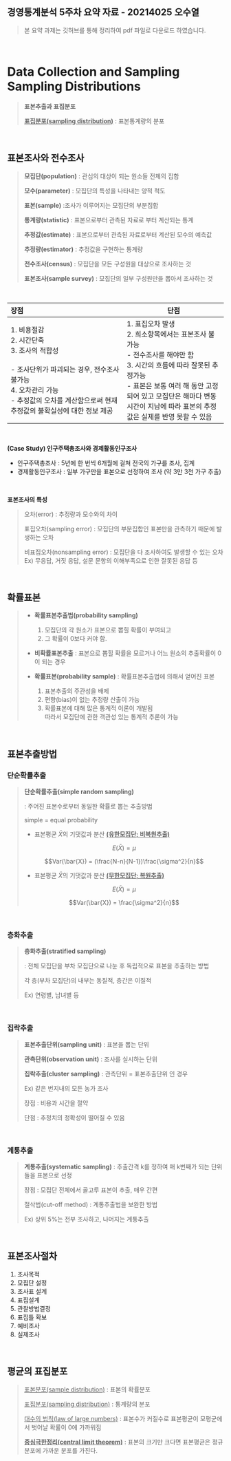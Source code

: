 ## 경영통계분석 5주차 요약 자료 - 20214025 오수열

> 본 요약 과제는 깃허브를 통해 정리하여 pdf 파일로 다운로드 하였습니다.  

<br>

# Data Collection and Sampling <br>Sampling Distributions

> **표본추출과 표집분포**
>
> <u>**표집분포(sampling distribution)**</u> : 표본통계량의 분포

<br>



## 표본조사와 전수조사

> **모집단(population)** : 관심의 대상이 되는 원소들 전체의 집합
>
> **모수(parameter)** : 모집단의 특성을 나타내는 양적 척도
>
> **표본(sample)** :조사가 이루어지는 모집단의 부분집합
>
> **통계량(statistic)** : 표본으로부터 관측된 자료로 부터 계산되는 통계
>
> **추정값(estimate)** : 표본으로부터 관측된 자료로부터 계산된 모수의 예측값
>
> **추정량(estimator)** : 추정값을 구현하는 통계량
>
> **전수조사(census)** : 모집단을 모든 구성원을 대상으로 조사하는 것
>
> **표본조사(sample survey)** : 모집단의 일부 구성원만을 뽑아서 조사하는 것

<br>

| 장점                                                         | 단점                                                         |
| :----------------------------------------------------------- | ------------------------------------------------------------ |
| 1. 비용절감<br />2. 시간단축<br />3. 조사의 적합성<br /><br />  - 조사단위가 파괴되는 경우, 전수조사 불가능<br />4. 오차관리 가능<br />  - 추정값의 오차를 계산함으로써 현재 추정값의 불확실성에 대한 정보 제공 | 1. 표집오차 발생<br />2. 희소항목에서는 표본조사 불가능<br />  - 전수조사를 해야만 함<br />3. 시간의 흐름에 따라 잘못된 추정가능<br />  - 표본은 보통 여러 해 동안 고정되어 있고 모집단은 해마다 변동<br />    시간이 지남에 따라 표본의 추정값은 실제를 반영 못할 수 있음 |

<br>

**(Case Study) 인구주택총조사와 경제활동인구조사**

* 인구주택총조사 : 5년에 한 번씩 6개월에 걸쳐 전국의 가구를 조사, 집계
* 경제활동인구조사 : 일부 가구만을 표본으로 선정하여 조사 (약 3만 3천 가구 추출)

<br>

**표본조사의 특성**

> 오차(error) : 추정량과 모수와의 차이
>
> 표집오차(sampling error) : 모집단의 부분집합인 표본만을 관측하기 때문에 발생하는 오차
>
> 비표집오차(nonsampling error) : 모집단을 다 조사하여도 발생할 수 있는 오차  
> Ex) 무응답, 거짓 응답, 설문 문항의 이해부족으로 인한 잘못된 응답 등

<br>

## 확률표본

> * **확률표본추출법(probability sampling)**
>     1. 모집단의 각 원소가 표본으로 뽑힐 확률이 부여되고
>     2. 그 확률이 0보다 커야 함.
>
> * **비확률표본추출** : 표본으로 뽑힐 확률을 모르거나 어느 원소의 추출확률이 0이 되는 경우
>
> * **확률표본(probability sample)** : 확률표본추출법에 의해서 얻어진 표본
>     1. 표본추출의 주관성을 배제
>     2. 편향(bias)이 없는 추정량 산출이 가능
>     3. 확률표본에 대해 많은 통계적 이론이 개발됨  
>         따라서 모집단에 관한 객관성 있는 통계적 추론이 가능

<br>

## 표본추출방법

### 단순확률추출

> **단순확률추출(simple random sampling)**
>
> : 주어진 표본수로부터 동일한 확률로 뽑는 추출방법
>
> simple = equal probability
>
> * 표본평균 $\bar{X}$의 기댓값과 분산 <u>**(유한모집단; 비복원추출)**</u>
>
> $$E(\bar{X}) = \mu$$
>
> $$Var(\bar{X}) = (\frac{N-n}{N-1})\frac{\sigma^2}{n}$$
>
> * 표본평균 $\bar{X}$의 기댓값과 분산 <u>**(무한모집단; 복원추출)**</u>
>
> $$E(\bar{X}) = \mu$$
>
> $$Var(\bar{X}) = \frac{\sigma^2}{n}$$

<br>

### 층화추출

> **층화추출(stratified sampling)**
>
> : 전체 모집단을 부차 모집단으로 나눈 후 독립적으로 표본을 추출하는 방법
>
> 각 층(부차 모집단)의 내부는 동질적, 층간은 이질적
>
> Ex) 연령별, 남녀별 등

<br>

### 집락추출

> **표본추출단위(sampling unit)** : 표본을 뽑는 단위
>
> **관측단위(observation unit)** : 조사를 실시하는 단위
>
> **집락추출(cluster sampling)** : 관측단위 = 표본추출단위 인 경우
>
> Ex) 같은 번지내의 모든 농가 조사
>
> 장점 : 비용과 시간을 절약
>
> 단점 : 추정치의 정확성이 떨어질 수 있음

<br>

### 계통추출

> **계통추출(systematic sampling)** : 추출간격 k를 정하여 매 k번째가 되는 단위들을 표본으로 선정
>
> 장점 : 모집단 전체에서 골고루 표본이 추출, 매우 간편
>
> 절삭법(cut-off method) : 계통추출법을 보완한 방법
>
> Ex) 상위 5%는 전부 조사하고, 나머지는 계통추출

<br>

## 표본조사절차

1. 조사목적
2. 모집단 설정
3. 조사표 설계
4. 표집설계
5. 관찰방법결정
6. 표집틀 확보
7. 예비조사
8. 실제조사

<br>

## 평균의 표집분포

> <u>표본분포(sample distribution)</u> : 표본의 확률분포
>
> <u>표집분포(sampling distribution)</u> : 통계량의 분포
>
> <u>대수의 법칙(law of large numbers)</u> : 표본수가 커질수로 표본평균이 모평균에서 벗어날 확률이 0에 가까워짐
>
> <u>**중심극한정리(central limit theorem)**</u> : 표본의 크기만 크다면 표본평균은 정규분포에 가까운 분포를 가진다.